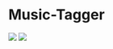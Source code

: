 # Music-Tagger

<img src="https://img.shields.io/badge/Build-Unstable-blue">
<img src="https://img.shields.io/badge/Version-v1.2-green">
